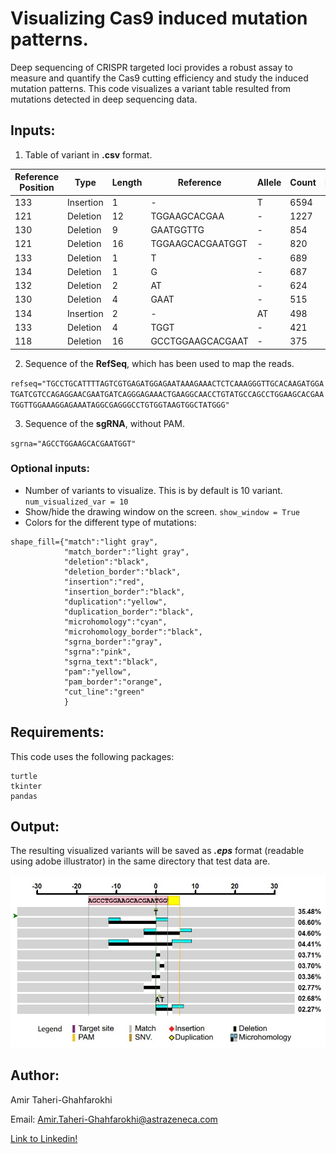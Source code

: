 # Visualizing Cas9 induced mutation patterns.
Deep sequencing of CRISPR targeted loci provides a robust assay to measure and quantify the Cas9 cutting efficiency and study the induced mutation patterns. This code visualizes a variant table resulted from mutations detected in deep sequencing data.

## Inputs:
1. Table of variant in **.csv** format.

|	Reference Position	|	Type	|	Length	|	Reference	|	Allele	|	Count	|	MicroHomology	|	Duplication	|	Rel. Freq.	|
|	------------------- 	|	----------	|	-------	|	-----------------	|	------	|	-----	|	-------------	|	-----------	|	----------	|
|	133	|	Insertion	|	1	|	-	|	T	|	6594	|		|	Detected	|	35.48213517	|
|	121	|	Deletion	|	12	|	TGGAAGCACGAA	|	-	|	1227	|	3	|		|	6.602453724	|
|	130	|	Deletion	|	9	|	GAATGGTTG	|	-	|	854	|	3	|		|	4.595350839	|
|	121	|	Deletion	|	16	|	TGGAAGCACGAATGGT	|	-	|	820	|	5	|		|	4.412397762	|
|	133	|	Deletion	|	1	|	T	|	-	|	689	|		|		|	3.707490314	|
|	134	|	Deletion	|	1	|	G	|	-	|	687	|		|		|	3.696728368	|
|	132	|	Deletion	|	2	|	AT	|	-	|	624	|	0	|		|	3.357727077	|
|	130	|	Deletion	|	4	|	GAAT	|	-	|	515	|	0	|		|	2.771201033	|
|	134	|	Insertion	|	2	|	-	|	AT	|	498	|		|	Detected	|	2.679724494	|
|	133	|	Deletion	|	4	|	TGGT	|	-	|	421	|	3	|		|	2.265389582	|
|	118	|	Deletion	|	16	|	GCCTGGAAGCACGAAT	|	-	|	375	|	0	|		|	2.01786483	|

2. Sequence of the **RefSeq**, which has been used to map the reads.

`refseq="TGCCTGCATTTTAGTCGTGAGATGGAGAATAAAGAAACTCTCAAAGGGTTGCACAAGATGGATGATCGTCCAGAGGAACGAATGATCAGGGAGAAACTGAAGGCAACCTGTATGCCAGCCTGGAAGCACGAATGGTTGGAAAGGAGAAATAGGCGAGGGCCTGTGGTAAGTGGCTATGGG"`

3. Sequence of the **sgRNA**, without PAM.

`sgrna="AGCCTGGAAGCACGAATGGT"`


### Optional inputs:
* Number of variants to visualize. This is by default is 10 variant.
`num_visualized_var = 10`
* Show/hide the drawing window on the screen.
`show_window = True`
* Colors for the different type of mutations:
```
shape_fill={"match":"light gray",
            "match_border":"light gray",
            "deletion":"black",
            "deletion_border":"black",
            "insertion":"red",
            "insertion_border":"black",
            "duplication":"yellow",
            "duplication_border":"black",
            "microhomology":"cyan",
            "microhomology_border":"black",
            "sgrna_border":"gray",
            "sgrna":"pink",
            "sgrna_text":"black",
            "pam":"yellow",
            "pam_border":"orange",
            "cut_line":"green"
            }
```

## Requirements:
This code uses the following packages:
 ```
 turtle
 tkinter
 pandas
 ```


## Output:
The resulting visualized variants will be saved as _**.eps**_ format (readable using adobe illustrator) in the same directory that test data are.  

![Output screenshot](https://github.com/SandraWimberger/pRIMA/blob/master/ATG_Visualization/Output_Screen_Capture.JPG)


## Author: 
Amir Taheri-Ghahfarokhi

Email: Amir.Taheri-Ghahfarokhi@astrazeneca.com

[Link to Linkedin!](https://www.linkedin.com/in/ghahfarokhi/)
